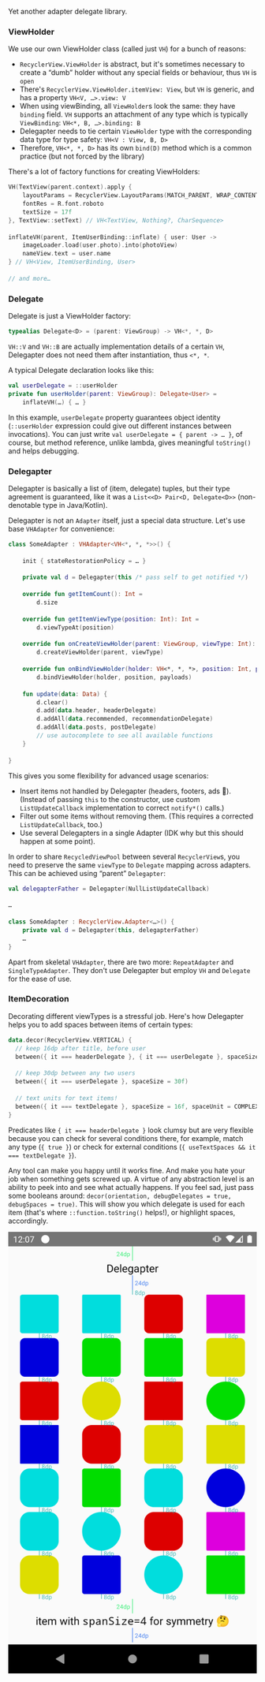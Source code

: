 
Yet another adapter delegate library.

### ViewHolder

We use our own ViewHolder class (called just `VH`) for a bunch of reasons:
* `RecyclerView.ViewHolder` is abstract, but it's sometimes necessary to create a “dumb” holder without any special fields or behaviour, thus `VH` is `open`
* There's `RecyclerView.ViewHolder.itemView: View`, but `VH` is generic, and has a property `VH<V, …>.view: V`
* When using viewBinding, all `ViewHolder`s look the same: they have `binding` field. `VH` supports an attachment of any type which is typically `ViewBinding`: `VH<*, B, …>.binding: B`
* Delegapter needs to tie certain `ViewHolder` type with the corresponding data type for type safety: `VH<V : View, B, D>`
* Therefore, `VH<*, *, D>` has its own `bind(D)` method which is a common practice (but not forced by the library)

There's a lot of factory functions for creating ViewHolders:
```kotlin
VH(TextView(parent.context).apply {
    layoutParams = RecyclerView.LayoutParams(MATCH_PARENT, WRAP_CONTENT)
    fontRes = R.font.roboto
    textSize = 17f
}, TextView::setText) // VH<TextView, Nothing?, CharSequence>

inflateVH(parent, ItemUserBinding::inflate) { user: User ->
    imageLoader.load(user.photo).into(photoView)
    nameView.text = user.name
} // VH<View, ItemUserBinding, User>

// and more…
```

### Delegate

Delegate is just a ViewHolder factory:
```kotlin
typealias Delegate<D> = (parent: ViewGroup) -> VH<*, *, D>
```
`VH::V` and `VH::B` are actually implementation details of a certain `VH`, Delegapter does not need them after instantiation, thus `<*, *`.

A typical Delegate declaration looks like this:
```kotlin
val userDelegate = ::userHolder
private fun userHolder(parent: ViewGroup): Delegate<User> =
    inflateVH(…) { … }
```
In this example, `userDelegate` property guarantees object identity (`::userHolder` expression could give out different instances between invocations). You can just write `val userDelegate = { parent -> … }`, of course, but method reference, unlike lambda, gives meaningful `toString()` and helps debugging.

### Delegapter

Delegapter is basically a list of (item, delegate) tuples, but their type agreement is guaranteed, like it was a `List<<D> Pair<D, Delegate<D>>` (non-denotable type in Java/Kotlin). 

Delegapter is not an `Adapter` itself, just a special data structure. Let's use base `VHAdapter` for convenience:

```kotlin
class SomeAdapter : VHAdapter<VH<*, *, *>>() {

    init { stateRestorationPolicy = … }

    private val d = Delegapter(this /* pass self to get notified */)

    override fun getItemCount(): Int =
        d.size

    override fun getItemViewType(position: Int): Int =
        d.viewTypeAt(position)

    override fun onCreateViewHolder(parent: ViewGroup, viewType: Int): VH<*, *, *> =
        d.createViewHolder(parent, viewType)

    override fun onBindViewHolder(holder: VH<*, *, *>, position: Int, payloads: List<Any>): Unit =
        d.bindViewHolder(holder, position, payloads)

    fun update(data: Data) {
        d.clear()
        d.add(data.header, headerDelegate)
        d.addAll(data.recommended, recommendationDelegate)
        d.addAll(data.posts, postDelegate)
        // use autocomplete to see all available functions
    }

}
```

This gives you some flexibility for advanced usage scenarios:
* Insert items not handled by Delegapter (headers, footers, ads 🤮).
  (Instead of passing `this` to the constructor, use custom `ListUpdateCallback` implementation to correct `notify*()` calls.)
* Filter out some items without removing them.
  (This requires a corrected `ListUpdateCallback`, too.)
* Use several Delegapters in a single Adapter (IDK why but this should happen at some point).

In order to share `RecycledViewPool` between several `RecyclerView`s, you need to preserve the same `viewType` to `Delegate` mapping across adapters. This can be achieved using “parent” `Delegapter`:

```kotlin
val delegapterFather = Delegapter(NullListUpdateCallback)

…

class SomeAdapter : RecyclerView.Adapter<…>() {
    private val d = Delegapter(this, delegapterFather)
    …
}
```

Apart from skeletal `VHAdapter`, there are two more: `RepeatAdapter` and `SingleTypeAdapter`. They don't use Delegapter but employ `VH` and `Delegate` for the ease of use.

### ItemDecoration

Decorating different viewTypes is a stressful job. Here's how Delegapter helps you to add spaces between items of certain types:

```kotlin
data.decor(RecyclerView.VERTICAL) {
  // keep 16dp after title, before user
  between({ it === headerDelegate }, { it === userDelegate }, spaceSize = 16f)

  // keep 30dp between any two users
  between({ it === userDelegate }, spaceSize = 30f)
  
  // text units for text items!
  between({ it === textDelegate }, spaceSize = 16f, spaceUnit = COMPLEX_UNIT_SP)
}
```

Predicates like `{ it === headerDelegate }` look clumsy but are very flexible because you can check for several conditions there, for example, match any type (`{ true }`) or check for external conditions (`{ useTextSpaces && it === textDelegate }`).

Any tool can make you happy until it works fine. And make you hate your job when something gets screwed up. A virtue of any abstraction level is an ability to peek into and see what actually happens. If you feel sad, just pass some booleans around: `decor(orientation, debugDelegates = true, debugSpaces = true)`. This will show you which delegate is used for each item (that's where `::function.toString()` helps!), or highlight spaces, accordingly.

![Screenshot](screenshot.png)
